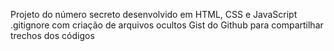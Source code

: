 Projeto do número secreto desenvolvido em HTML, CSS e JavaScript
.gitignore  com criação de arquivos ocultos
Gist do Github para compartilhar trechos dos códigos 
